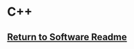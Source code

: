 # C++
## [Return to Software Readme](https://github.com/ARTS-Laboratory/Senior-Design-Project-EMCH427-002-Team-4-Downey/tree/main/CLAMS_Software#readme)
